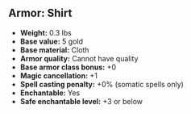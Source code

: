 ## Armor: Shirt
- **Weight:** 0.3 lbs
- **Base value:** 5 gold
- **Base material:** Cloth
- **Armor quality:** Cannot have quality
- **Base armor class bonus:** +0
- **Magic cancellation:** +1
- **Spell casting penalty:** +0% (somatic spells only)
- **Enchantable:** Yes
- **Safe enchantable level:** +3 or below
